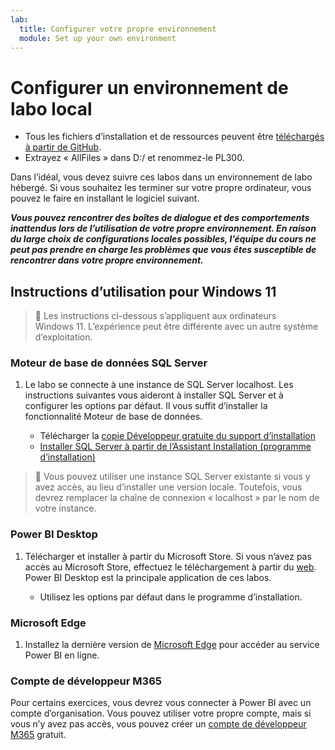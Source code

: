 ```yaml
---
lab:
  title: Configurer votre propre environnement
  module: Set up your own environment
---
```


# <a name="setup-local-lab-environment"></a>Configurer un environnement de labo local

- Tous les fichiers d’installation et de ressources peuvent être [téléchargés à partir de GitHub](https://github.com/MicrosoftLearning/PL-300-Microsoft-Power-BI-Data-Analyst/raw/Main/AllfilesDownload.zip).
- Extrayez « AllFiles » dans D:/ et renommez-le PL300.

Dans l’idéal, vous devez suivre ces labos dans un environnement de labo hébergé. Si vous souhaitez les terminer sur votre propre ordinateur, vous pouvez le faire en installant le logiciel suivant.

***Vous pouvez rencontrer des boîtes de dialogue et des comportements inattendus lors de l’utilisation de votre propre environnement. En raison du large choix de configurations locales possibles, l’équipe du cours ne peut pas prendre en charge les problèmes que vous êtes susceptible de rencontrer dans votre propre environnement.***

## <a name="instructions-using-windows-11"></a>Instructions d’utilisation pour Windows 11

> &#128221; Les instructions ci-dessous s’appliquent aux ordinateurs Windows 11. L’expérience peut être différente avec un autre système d’exploitation.

### <a name="sql-server-database-engine"></a>Moteur de base de données SQL Server

1. Le labo se connecte à une instance de SQL Server localhost. Les instructions suivantes vous aideront à installer SQL Server et à configurer les options par défaut. Il vous suffit d’installer la fonctionnalité Moteur de base de données.

    - Télécharger la [copie Développeur gratuite du support d’installation](https://www.microsoft.com/sql-server/sql-server-downloads?SilentAuth=1&f=255&MSPPError=-2147217396&rtc=1)
    - [Installer SQL Server à partir de l’Assistant Installation (programme d’installation)](https://learn.microsoft.com/sql/database-engine/install-windows/install-sql-server-from-the-installation-wizard-setup)

> &#128221; Vous pouvez utiliser une instance SQL Server existante si vous y avez accès, au lieu d’installer une version locale. Toutefois, vous devrez remplacer la chaîne de connexion « localhost » par le nom de votre instance.

### <a name="power-bi-desktop"></a>Power BI Desktop

1. Télécharger et installer à partir du Microsoft Store. Si vous n’avez pas accès au Microsoft Store, effectuez le téléchargement à partir du [web](https://www.microsoft.com/download/details.aspx?id=58494). Power BI Desktop est la principale application de ces labos.

    - Utilisez les options par défaut dans le programme d’installation.

### <a name="microsoft-edge"></a>Microsoft Edge

1. Installez la dernière version de [Microsoft Edge](https://microsoft.com/edge) pour accéder au service Power BI en ligne.

### <a name="m365-developer-account"></a>Compte de développeur M365

Pour certains exercices, vous devrez vous connecter à Power BI avec un compte d’organisation. Vous pouvez utiliser votre propre compte, mais si vous n’y avez pas accès, vous pouvez créer un [compte de développeur M365](https://developer.microsoft.com/en-us/microsoft-365/dev-program) gratuit.

